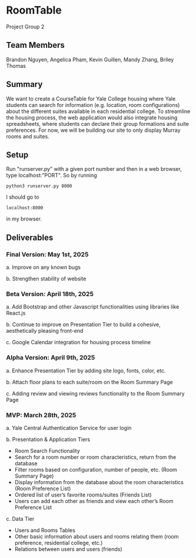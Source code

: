 # RoomTable

Project Group 2

## Team Members
Brandon Nguyen, Angelica Pham, Kevin Guillen, Mandy Zhang, Briley Thomas

## Summary 
We want to create a CourseTable for Yale College housing where Yale students can
search for information (e.g. location, room configurations) about the different suites available in
each residential college. To streamline the housing process, the web application would also integrate
housing spreadsheets, where students can declare their group formations and suite preferences. For
now, we will be building our site to only display Murray rooms and suites.

## Setup

Run "runserver.py" with a given port number and then in a web browser, type localhost:"PORT".
So by running 
```
python3 runserver.py 8000
```
I should go to 
```
localhost:8000
```
in my browser.

## Deliverables

### Final Version: May 1st, 2025
a. Improve on any known bugs

b. Strengthen stability of website

### Beta Version: April 18th, 2025
a. Add Bootstrap and other Javascript functionalities using libraries like React.js

b. Continue to improve on Presentation Tier to build a cohesive, aesthetically pleasing
front-end

c. Google Calendar integration for housing process timeline
### Alpha Version: April 9th, 2025
a. Enhance Presentation Tier by adding site logo, fonts, color, etc.

b. Attach floor plans to each suite/room on the Room Summary Page

c. Adding review and viewing reviews functionality to the Room Summary Page

### MVP: March 28th, 2025
a. Yale Central Authentication Service for user login

b. Presentation & Application Tiers
- Room Search Functionality
- Search for a room number or room characteristics, return from the
database
- Filter rooms based on configuration, number of people, etc. (Room Summary Page)
- Display information from the database about the room characteristics (Room Preference List)
- Ordered list of user’s favorite rooms/suites (Friends List)
- Users can add each other as friends and view each other’s Room
Preference List

c. Data Tier
- Users and Rooms Tables
- Other basic information about users and rooms relating them (room
preference, residential college, etc.)
- Relations between users and users (friends)
